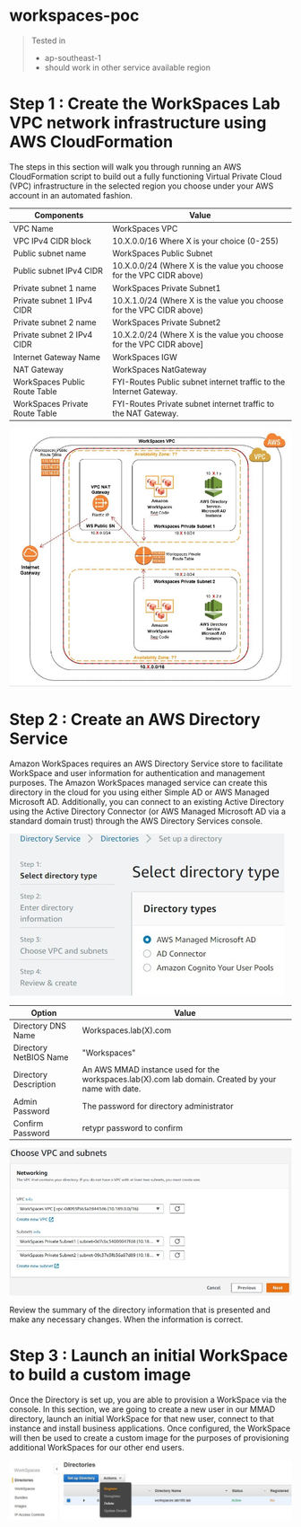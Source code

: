 # workspaces-poc

> Tested in
> * ap-southeast-1
> * should work in other service available region

# Step 1 : Create the WorkSpaces Lab VPC network infrastructure using AWS CloudFormation 
The steps in this section will walk you through running an AWS CloudFormation script to build out a fully functioning Virtual Private Cloud (VPC) infrastructure in the selected region you choose under your AWS account in an automated fashion.

| Components | Value |
| ------------- | ------------- |
| VPC Name  | WorkSpaces VPC  |
| VPC IPv4 CIDR block   | 10.X.0.0/16   Where X is your choice (0-255)  |
| Public subnet name  | WorkSpaces Public Subnet  |
| Public subnet IPv4 CIDR  | 10.X.0.0/24  (Where X is the value you choose for the VPC CIDR above)  |
| Private subnet 1 name | WorkSpaces Private Subnet1 |
| Private subnet 1 IPv4 CIDR | 10.X.1.0/24   (Where X is the value you choose for the VPC CIDR above) |
| Private subnet 2 name | WorkSpaces Private Subnet2 |
| Private subnet 2 IPv4 CIDR | 10.X.2.0/24   (Where X is the value you choose for the VPC CIDR above] |
| Internet Gateway Name |	WorkSpaces IGW  |
| NAT Gateway |	WorkSpaces NatGateway  |
| WorkSpaces Public Route Table |	FYI-Routes Public subnet internet traffic to the Internet Gateway. |
| WorkSpaces Private Route Table |	FYI-Routes Private subnet internet traffic to the NAT Gateway.  |


![workspaces-poc](images/network_diagram.jpg)


# Step 2 : Create an AWS Directory Service
Amazon WorkSpaces requires an AWS Directory Service store to facilitate WorkSpace and user information for authentication and management purposes. The Amazon WorkSpaces managed service can create this directory in the cloud for you using either Simple AD  or AWS Managed Microsoft AD. Additionally, you can connect to an existing Active Directory using the Active Directory Connector (or AWS Managed Microsoft AD via a standard domain trust) through the AWS Directory Services console. 

![workspaces-poc](images/ad.jpg)

| Option | Value |
| ------------- | ------------- |
| Directory DNS Name | Workspaces.lab(X).com |
| Directory NetBIOS Name | "Workspaces" |
| Directory Description | An AWS MMAD instance used for the workspaces.lab(X).com lab domain. Created by your name with date. |
| Admin Password | The password for directory administrator |
| Confirm Password | retypr password to confirm |

![workspaces-poc](images/subnet.jpg)

Review the summary of the directory information that is presented and make any necessary changes. When the information is correct. 


# Step 3 : Launch an initial WorkSpace to build a custom image
Once the Directory is set up, you are able to provision a WorkSpace via the console. In this section, we are going to create a new user in our MMAD directory, launch an initial 
WorkSpace for that new user, connect to that instance and install business applications. Once configured, the WorkSpace will then be used to create a custom image for the purposes of provisioning additional WorkSpaces for our other end users. 

![workspaces-poc](images/directory.jpg)
